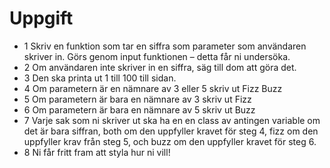 # Uppgift

- 1 Skriv en funktion som tar en siffra som parameter som användaren skriver in. 
Görs genom input funktionen – detta får ni undersöka. 
- 2 Om användaren inte skriver in en siffra, säg till dom att göra det. 
- 3 Den ska printa ut 1 till 100 till sidan. 
- 4 Om parametern är en nämnare av 3 eller 5 skriv ut Fizz Buzz 
- 5 Om parametern är bara en nämnare av 3 skriv ut Fizz 
- 6 Om parametern är bara en nämnare av 5 skriv ut Buzz 
- 7 Varje sak som ni skriver ut ska ha en en class av antingen variable om det är bara siffran, both om den uppfyller kravet för steg 4, fizz om den uppfyller krav från steg 5, och buzz om den uppfyller kravet för steg 6. 
- 8 Ni får fritt fram att styla hur ni vill! 